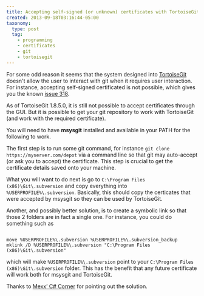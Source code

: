 ```yaml
---
title: Accepting self-signed (or unknown) certificates with TortoiseGit
created: 2013-09-18T03:16:44-05:00
taxonomy:
  type: post
  tag:
    - programming
    - certificates
    - git
    - tortoisegit
---
```


For some odd reason it seems that the system designed into [TortoiseGit](https://code.google.com/p/tortoisegit/) doesn't allow the user to interact with git when it requires user interaction. For instance, accepting self-signed certificated is not possible, which gives you the known [issue 318](https://gitlab.com/tortoisegit/tortoisegit/issues/318).

As of TortoiseGit 1.8.5.0, it is still not possible to accept certificates through the GUI. But it is possible to get your git repository to work with TortoiseGit (and work with the required certificate).

You will need to have **msysgit** installed and available in your PATH for the following to work.

The first step is to run some git command, for instance `git clone https://myserver.com/depot` via a command line so that git may auto-accept (or ask you to accept) the certificate. This step is crucial to get the certificate details saved onto your machine.

What you will want to do next is go to `C:\Program Files (x86)\Git\.subversion` and copy everything into `%USERPROFILE%\.subversion`. Basically, this should copy the certicates that were accepted by msysgit so they can be used by TortoiseGit.

Another, and possibly better solution, is to create a symbolic link so that those 2 folders are in fact a single one. For instance, you could do something such as

<pre><code class="language-bash line-numbers">
move %USERPROFILE%\.subversion %USERPROFILE%\.subversion_backup
mklink /D %USERPROFILE%\.subversion "C:\Program Files (x86)\Git\.subversion"
</code></pre>

which will make `%USERPROFILE%\.subversion` point to your `C:\Program Files (x86)\Git\.subversion` folder. This has the benefit that any future certificate will work both for msysgit and TortoiseGit.

Thanks to [Mexx&#8217; C# Corner](http://blog.malook.de/2010/10/tortoisegit-as-frontend-to-https-svn.html) for pointing out the solution.
